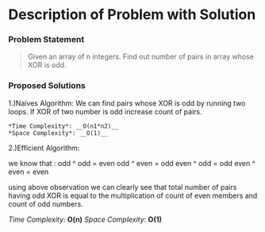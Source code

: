 # Description of Problem with Solution

### Problem Statement
> Given an array of n integers. Find out number of pairs in array whose XOR is odd.

### Proposed Solutions

1.)Naives Algorithm:
 We can find pairs whose XOR is odd by running two loops. If XOR of two number is odd increase count of pairs.

	*Time Complexity*: __O(n1*n2)__
	*Space Complexity*: __O(1)__

2.)Efficient Algorithm:

we know that :
odd ^ odd = even
odd ^ even = odd
even ^ odd = odd
even ^ even = even

using above observation we can clearly see that total number of pairs having odd XOR is equal to the multiplication of count of even members and count of odd numbers.

*Time Complexity*: __O(n)__
*Space Complexity*: __O(1)__
